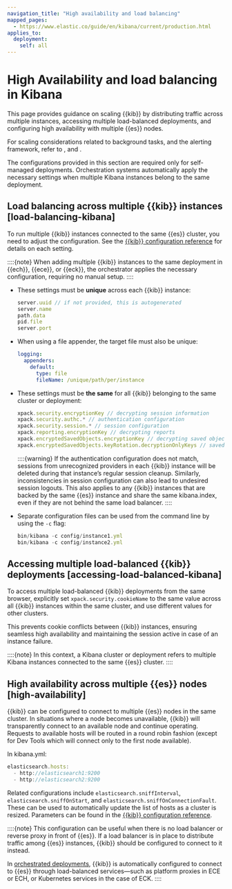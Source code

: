 ```yaml
---
navigation_title: "High availability and load balancing"
mapped_pages:
  - https://www.elastic.co/guide/en/kibana/current/production.html
applies_to:
  deployment:
    self: all
---
```


# High Availability and load balancing in Kibana

This page provides guidance on scaling {{kib}} by distributing traffic across multiple instances, accessing multiple load-balanced deployments, and configuring high availability with multiple {{es}} nodes.

For scaling considerations related to background tasks, and the alerting framework, refer to [](./kibana-task-manager-scaling-considerations.md), and [](./kibana-alerting-production-considerations.md).

The configurations provided in this section are required only for self-managed deployments. Orchestration systems automatically apply the necessary settings when multiple Kibana instances belong to the same deployment.

## Load balancing across multiple {{kib}} instances [load-balancing-kibana]

To run multiple {{kib}} instances connected to the same {{es}} cluster, you need to adjust the configuration. See the [{{kib}} configuration reference](kibana://reference/configuration-reference.md) for details on each setting.

::::{note}
When adding multiple {{kib}} instances to the same deployment in {{ech}}, {{ece}}, or {{eck}}, the orchestrator applies the necessary configuration, requiring no manual setup.
::::

* These settings must be **unique** across each {{kib}} instance:

  ```js
  server.uuid // if not provided, this is autogenerated
  server.name
  path.data
  pid.file
  server.port
  ```

* When using a file appender, the target file must also be unique:

  ```yaml
  logging:
    appenders:
      default:
        type: file
        fileName: /unique/path/per/instance
  ```

* These settings must be **the same** for all {{kib}} belonging to the same cluster or deployment:

  ```js
  xpack.security.encryptionKey // decrypting session information
  xpack.security.authc.* // authentication configuration
  xpack.security.session.* // session configuration
  xpack.reporting.encryptionKey // decrypting reports
  xpack.encryptedSavedObjects.encryptionKey // decrypting saved objects
  xpack.encryptedSavedObjects.keyRotation.decryptionOnlyKeys // saved objects encryption key rotation, if any
  ```

  ::::{warning} 
  If the authentication configuration does not match, sessions from unrecognized providers in each {{kib}} instance will be deleted during that instance’s regular session cleanup. Similarly, inconsistencies in session configuration can also lead to undesired session logouts. This also applies to any {{kib}} instances that are backed by the same {{es}} instance and share the same kibana.index, even if they are not behind the same load balancer.
  ::::

* Separate configuration files can be used from the command line by using the `-c` flag:

  ```js
  bin/kibana -c config/instance1.yml
  bin/kibana -c config/instance2.yml
  ```

## Accessing multiple load-balanced {{kib}} deployments [accessing-load-balanced-kibana] 

To access multiple load-balanced {{kib}} deployments from the same browser, explicitly set `xpack.security.cookieName` to the same value across all {{kib}} instances within the same cluster, and use different values for other clusters.

This prevents cookie conflicts between {{kib}} instances, ensuring seamless high availability and maintaining the session active in case of an instance failure.

::::{note}
In this context, a Kibana cluster or deployment refers to multiple Kibana instances connected to the same {{es}} cluster.
::::

## High availability across multiple {{es}} nodes [high-availability]

{{kib}} can be configured to connect to multiple {{es}} nodes in the same cluster.  In situations where a node becomes unavailable, {{kib}} will transparently connect to an available node and continue operating.  Requests to available hosts will be routed in a round robin fashion (except for Dev Tools which will connect only to the first node available).

In kibana.yml:

```js
elasticsearch.hosts:
  - http://elasticsearch1:9200
  - http://elasticsearch2:9200
```

Related configurations include `elasticsearch.sniffInterval`, `elasticsearch.sniffOnStart`, and `elasticsearch.sniffOnConnectionFault`. These can be used to automatically update the list of hosts as a cluster is resized.  Parameters can be found in the [{{kib}} configuration reference](kibana://reference/configuration-reference/general-settings.md).

::::{note}
This configuration can be useful when there is no load balancer or reverse proxy in front of {{es}}. If a load balancer is in place to distribute traffic among {{es}} instances, {{kib}} should be configured to connect to it instead. 

In [orchestrated deployments](/deploy-manage/deploy.md#about-orchestration), {{kib}} is automatically configured to connect to {{es}} through load-balanced services—such as platform proxies in ECE or ECH, or Kubernetes services in the case of ECK.
::::
